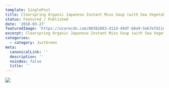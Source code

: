 ```yaml
---
template: SinglePost
title: Clearspring Organic Japanese Instant Miso Soup (with Sea Vegetable) 40g
status: Featured / Published
date: '2018-03-27'
featuredImage: 'https://ucarecdn.com/00382883-d11d-49df-b8a9-5eb7efd11e3f/'
excerpt: Clearspring Organic Japanese Instant Miso Soup (with Sea Vegetable) 40g
categories:
  - category: JustGreen
meta:
  canonicalLink: ''
  description: ''
  noindex: false
  title: ''
---
```

![](https://ucarecdn.com/3f657a7b-25b7-4b04-bea1-24c32a51ddf4/)
